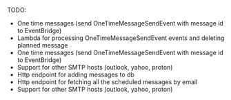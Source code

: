 TODO:

- One time messages (send OneTimeMessageSendEvent with message id to EventBridge)
- Lambda for processing OneTimeMessageSendEvent events and deleting planned message
- One time messages (send OneTimeMessageSendEvent with message id to EventBridge)
- Support for other SMTP hosts (outlook, yahoo, proton)
- Http endpoint for adding messages to db
- Http endpoint for fetching all the scheduled messages by email
- Support for other SMTP hosts (outlook, yahoo, proton)

